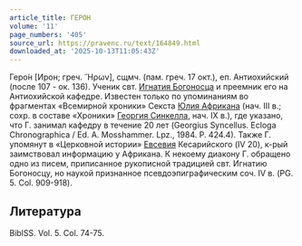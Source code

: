 ```yaml
---
article_title: ГЕРОН
volume: '11'
page_numbers: '405'
source_url: https://pravenc.ru/text/164849.html
downloaded_at: '2025-10-13T11:05:43Z'
---
```


Геро́н [Ирон; греч. ῞Ηρων], сщмч. (пам. греч. 17 окт.), еп. Антиохийский (после 107 - ок. 136). Ученик свт. [Игнатия Богоносца](<https://pravenc.ru/text/Игнатий Богоносец.html>) и преемник его на Антиохийской кафедре. Известен только по упоминаниям во фрагментах «Всемирной хроники» Секста [Юлия Африкана](<https://pravenc.ru/text/Юлий Африкан.html>) (нач. III в.; сохр. в составе «Хроники» [Георгия Синкелла](<https://pravenc.ru/text/Георгий Синкелл.html>), нач. IX в.), где указано, что Г. занимал кафедру в течение 20 лет (Georgius Syncellus. Ecloga Chronographica / Ed. A. Mosshammer. Lpz., 1984. Р. 424.4). Также Г. упомянут в «Церковной истории» [Евсевия](https://pravenc.ru/text/Евсевий.html) Кесарийского (IV 20), к-рый заимствовал информацию у Африкана. К некоему диакону Г. обращено одно из писем, приписанное рукописной традицией свт. Игнатию Богоносцу, но наукой признанное псевдоэпиграфическим соч. IV в. (PG. 5. Col. 909-918).

## Литература

BiblSS. Vol. 5. Col. 74-75.
